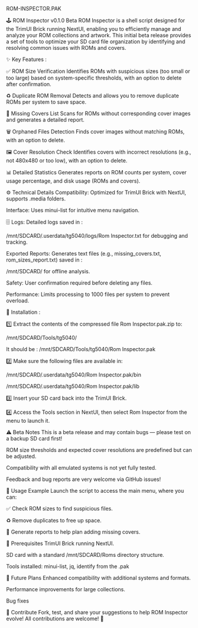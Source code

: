 ROM-INSPECTOR.PAK

🕹️ ROM Inspector v0.1.0 Beta
ROM Inspector is a shell script designed for the TrimUI Brick running NextUI, enabling you to efficiently manage and analyze your ROM collections and artwork.
This initial beta release provides a set of tools to optimize your SD card file organization by identifying and resolving common issues with ROMs and covers.

✨ Key Features :

✅ ROM Size Verification
Identifies ROMs with suspicious sizes (too small or too large) based on system-specific thresholds, with an option to delete after confirmation.

♻️ Duplicate ROM Removal
Detects and allows you to remove duplicate ROMs per system to save space.

📄 Missing Covers List
Scans for ROMs without corresponding cover images and generates a detailed report.

🗑️ Orphaned Files Detection
Finds cover images without matching ROMs, with an option to delete.

🖼️ Cover Resolution Check
Identifies covers with incorrect resolutions (e.g., not 480x480 or too low), with an option to delete.

📊 Detailed Statistics
Generates reports on ROM counts per system, cover usage percentage, and disk usage (ROMs and covers).

⚙️ Technical Details
Compatibility: Optimized for TrimUI Brick with NextUI, supports .media folders.

Interface: Uses minui-list for intuitive menu navigation.

🗄️ Logs: Detailed logs saved in :

/mnt/SDCARD/.userdata/tg5040/logs/Rom Inspector.txt for debugging and tracking.

Exported Reports: Generates text files (e.g., missing_covers.txt, rom_sizes_report.txt) saved in :

/mnt/SDCARD/ for offline analysis.

Safety: User confirmation required before deleting any files.

Performance: Limits processing to 1000 files per system to prevent overload.

💾 Installation :

1️⃣ Extract the contents of the compressed file Rom Inspector.pak.zip to:

/mnt/SDCARD/Tools/tg5040/

It should be : /mnt/SDCARD/Tools/tg5040/Rom Inspector.pak

2️⃣ Make sure the following files are available in:

/mnt/SDCARD/.userdata/tg5040/Rom Inspector.pak/bin

/mnt/SDCARD/.userdata/tg5040/Rom Inspector.pak/lib

3️⃣ Insert your SD card back into the TrimUI Brick.

4️⃣ Access the Tools section in NextUI, then select Rom Inspector from the menu to launch it.

⚠️ Beta Notes
This is a beta release and may contain bugs — please test on a backup SD card first!

ROM size thresholds and expected cover resolutions are predefined but can be adjusted.

Compatibility with all emulated systems is not yet fully tested.

Feedback and bug reports are very welcome via GitHub issues!

🚀 Usage Example
Launch the script to access the main menu, where you can:

✅ Check ROM sizes to find suspicious files.

♻️ Remove duplicates to free up space.

📝 Generate reports to help plan adding missing covers.

📌 Prerequisites
TrimUI Brick running NextUI.

SD card with a standard /mnt/SDCARD/Roms directory structure.

Tools installed: minui-list, jq, identify from the .pak

🔮 Future Plans
Enhanced compatibility with additional systems and formats.

Performance improvements for large collections.

Bug fixes

🤝 Contribute
Fork, test, and share your suggestions to help ROM Inspector evolve!
All contributions are welcome! 💪

